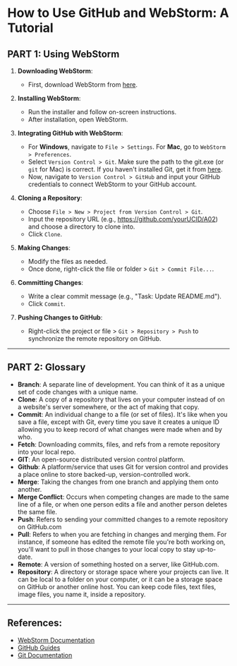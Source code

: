 # How to Use GitHub and WebStorm: A Tutorial

## PART 1: Using WebStorm

1. **Downloading WebStorm**: 
   - First, download WebStorm from [here](https://www.jetbrains.com/webstorm/download/).

2. **Installing WebStorm**:
   - Run the installer and follow on-screen instructions.
   - After installation, open WebStorm.
   
3. **Integrating GitHub with WebStorm**: 
   - For **Windows**, navigate to `File > Settings`. For **Mac**, go to `WebStorm > Preferences`.
   - Select `Version Control > Git`. Make sure the path to the git.exe (or `git` for Mac) is correct. If you haven't installed Git, get it from [here](https://git-scm.com/).
   - Now, navigate to `Version Control > GitHub` and input your GitHub credentials to connect WebStorm to your GitHub account.

4. **Cloning a Repository**:
   - Choose `File > New > Project from Version Control > Git`.
   - Input the repository URL (e.g., https://github.com/yourUCID/A02) and choose a directory to clone into.
   - Click `Clone`.

5. **Making Changes**:
   - Modify the files as needed.
   - Once done, right-click the file or folder > `Git > Commit File...`.

6. **Committing Changes**:
   - Write a clear commit message (e.g., "Task: Update README.md").
   - Click `Commit`.

7. **Pushing Changes to GitHub**:
   - Right-click the project or file > `Git > Repository > Push` to synchronize the remote repository on GitHub.

---

## PART 2: Glossary 

- **Branch**: A separate line of development. You can think of it as a unique set of code changes with a unique name.
- **Clone**: A copy of a repository that lives on your computer instead of on a website's server somewhere, or the act of making that copy. 
- **Commit**: An individual change to a file (or set of files). It's like when you save a file, except with Git, every time you save it creates a unique ID allowing you to keep record of what changes were made when and by who.
- **Fetch**: Downloading commits, files, and refs from a remote repository into your local repo.
- **GIT**: An open-source distributed version control platform.
- **Github**: A platform/service that uses Git for version control and provides a place online to store backed-up, version-controlled work.
- **Merge**: Taking the changes from one branch and applying them onto another.
- **Merge Conflict**: Occurs when competing changes are made to the same line of a file, or when one person edits a file and another person deletes the same file.
- **Push**: Refers to sending your committed changes to a remote repository on GitHub.com
- **Pull**: Refers to when you are fetching in changes and merging them. For instance, if someone has edited the remote file you're both working on, you'll want to pull in those changes to your local copy to stay up-to-date.
- **Remote**: A version of something hosted on a server, like GitHub.com.
- **Repository**: A directory or storage space where your projects can live. It can be local to a folder on your computer, or it can be a storage space on GitHub or another online host. You can keep code files, text files, image files, you name it, inside a repository.

---

## References:
- [WebStorm Documentation](https://www.jetbrains.com/help/webstorm/getting-started-with-webstorm.html)
- [GitHub Guides](https://guides.github.com/)
- [Git Documentation](https://git-scm.com/doc)
